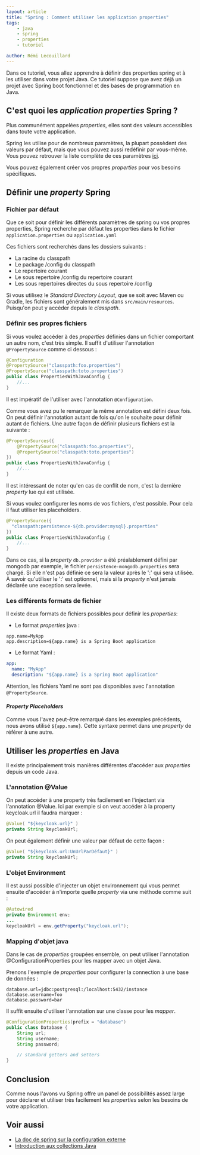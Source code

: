 ```yaml
---
layout: article
title: "Spring : Comment utiliser les application properties"
tags:
    - java
    - spring
    - properties
    - tutoriel

author: Rémi Lecouillard
---
```


Dans ce tutoriel, vous allez apprendre à définir des properties spring et à les utiliser dans votre projet Java. <!--more-->
Ce tutoriel suppose que avez déjà un projet avec Spring boot fonctionnel et des bases de programmation en Java.

## C'est quoi les _application properties_ Spring ?

Plus communément appelées _properties_, elles sont des valeurs accessibles dans toute
votre application.

Spring les utilise pour de nombreux paramètres, la plupart possèdent des valeurs par défaut, mais que vous pouvez aussi redéfinir par vous-même. Vous pouvez retrouver la liste complète de ces paramètres [ici](https://docs.spring.io/spring-boot/docs/current/reference/html/appendix-application-properties.html).

Vous pouvez également créer vos propres _properties_ pour vos besoins spécifiques.

## Définir une _property_ Spring

### Fichier par défaut

Que ce soit pour définir les différents paramètres de spring ou vos propres
properties, Spring recherche par défaut les properties dans le fichier
`application.properties` ou `application.yaml`

Ces fichiers sont recherchés dans les dossiers suivants :

* La racine du classpath
* Le package /config du classpath
* Le repertoire courant
* Le sous repertoire /config du repertoire courant
* Les sous repertoires directes du sous repertoire /config

Si vous utilisez le _Standard Directory Layout_, que se soit avec Maven ou Gradle,
les fichiers sont généralement mis dans `src/main/resources`. Puisqu'on peut y accéder depuis le _classpath_.

### Définir ses propres fichiers

Si vous voulez accéder à des *properties* définies dans un fichier comportant un
autre nom, c'est très simple. Il suffit d'utiliser l'annotation `@PropertySource`
comme ci dessous :

```java
@Configuration
@PropertySource("classpath:foo.properties")
@PropertySource("classpath:toto.properties")
public class PropertiesWithJavaConfig {
    //...
}
```

Il est impératif de l'utiliser avec l'annotation `@Configuration`.

Comme vous avez pu le remarquer la même annotation est défini deux fois. On peut
définir l'annotation autant de fois qu'on le souhaite pour définir autant de fichiers.
Une autre façon de définir plusieurs fichiers est la suivante :

```java
@PropertySources({
    @PropertySource("classpath:foo.properties"),
    @PropertySource("classpath:toto.properties")
})
public class PropertiesWithJavaConfig {
    //...
}
```

Il est intéressant de noter qu'en cas de conflit de nom, c'est la dernière _property_
lue qui est utilisée.

Si vous voulez configurer les noms de vos fichiers, c'est possible. Pour cela
il faut utiliser les placeholders.

```java
@PropertySource({
  "classpath:persistence-${db.provider:mysql}.properties"
})
public class PropertiesWithJavaConfig {
    //...
}
```

Dans ce cas, si la *property* `db.provider` a été préalablement défini par mongodb par
exemple, le fichier `persistence-mongodb.properties` sera chargé. Si elle n'est pas
définie ce sera la valeur après le ':' qui sera utilisée. À savoir qu'utiliser le
':' est optionnel, mais si la _property_ n'est jamais déclarée une exception sera levée.

### Les différents formats de fichier

Il existe deux formats de fichiers possibles pour définir les _properties_:
- Le format *properties* java :
```properties
app.name=MyApp
app.description=${app.name} is a Spring Boot application
```
- Le format Yaml :
```yaml
app:
  name: "MyApp"
  description: "${app.name} is a Spring Boot application"
```

Attention, les fichiers Yaml ne sont pas disponibles avec l'annotation `@PropertySource`.

#### *Property Placeholders*

Comme vous l'avez peut-être remarqué dans les exemples précédents, nous avons utilisé `${app.name}`.
Cette syntaxe permet dans une *property* de référer à une autre.

## Utiliser les _properties_ en Java

Il existe principalement trois manières différentes d'accéder aux *properties* depuis un code Java.

### L'annotation @Value

On peut accéder à une property très facilement en l'injectant via l'annotation @Value.
Ici par exemple si on veut accéder à la property keycloak.url il faudra marquer :

```java
@Value( "${keycloak.url}" )
private String keycloakUrl;
```

On peut également définir une valeur par défaut de cette façon :

```java
@Value( "${keycloak.url:UnUrlParDéfaut}" )
private String keycloakUrl;
```

### L'objet Environment

Il est aussi possible d'injecter un objet environnement qui vous permet ensuite
d'accéder à n'importe quelle _property_ via une méthode comme suit :

```java
@Autowired
private Environment env;
...
keycloakUrl = env.getProperty("keycloak.url");
```

### Mapping d'objet java

Dans le cas de _properties_ groupées ensemble, on peut utiliser l'annotation @ConfigurationProperties pour les mapper avec un objet Java.

Prenons l'exemple de _properties_ pour configurer la connection à une base de données :

```properties
database.url=jdbc:postgresql:/localhost:5432/instance
database.username=foo
database.password=bar
```

Il suffit ensuite d'utiliser l'annotation sur une classe pour les *mapper*.

```java
@ConfigurationProperties(prefix = "database")
public class Database {
    String url;
    String username;
    String password;

    // standard getters and setters
}
```

## Conclusion

Comme nous l'avons vu Spring offre un panel de possibilités assez large pour déclarer et utiliser très facilement les _properties_ selon les besoins de votre application.

## Voir aussi

- [La doc de spring sur la configuration externe](https://docs.spring.io/spring-boot/docs/current/reference/html/spring-boot-features.html#boot-features-external-config-files)
- [Introduction aux collections Java](https://blog.jaaj.dev/2020/11/12/Framework-collections-java-intro.html)
